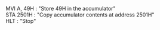 MVI A, 49H      : "Store 49H in the accumulator"  
STA 2501H       : "Copy accumulator contents at address 2501H"  
HLT             : "Stop"  
